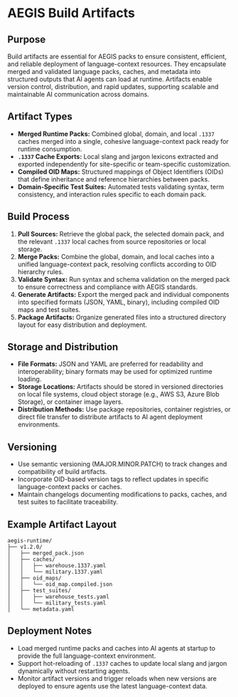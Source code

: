 # AEGIS Build Artifacts

## Purpose

Build artifacts are essential for AEGIS packs to ensure consistent, efficient, and reliable deployment of language-context resources. They encapsulate merged and validated language packs, caches, and metadata into structured outputs that AI agents can load at runtime. Artifacts enable version control, distribution, and rapid updates, supporting scalable and maintainable AI communication across domains.

## Artifact Types

- **Merged Runtime Packs:** Combined global, domain, and local `.1337` caches merged into a single, cohesive language-context pack ready for runtime consumption.
- **`.1337` Cache Exports:** Local slang and jargon lexicons extracted and exported independently for site-specific or team-specific customization.
- **Compiled OID Maps:** Structured mappings of Object Identifiers (OIDs) that define inheritance and reference hierarchies between packs.
- **Domain-Specific Test Suites:** Automated tests validating syntax, term consistency, and interaction rules specific to each domain pack.

## Build Process

1. **Pull Sources:** Retrieve the global pack, the selected domain pack, and the relevant `.1337` local caches from source repositories or local storage.
2. **Merge Packs:** Combine the global, domain, and local caches into a unified language-context pack, resolving conflicts according to OID hierarchy rules.
3. **Validate Syntax:** Run syntax and schema validation on the merged pack to ensure correctness and compliance with AEGIS standards.
4. **Generate Artifacts:** Export the merged pack and individual components into specified formats (JSON, YAML, binary), including compiled OID maps and test suites.
5. **Package Artifacts:** Organize generated files into a structured directory layout for easy distribution and deployment.

## Storage and Distribution

- **File Formats:** JSON and YAML are preferred for readability and interoperability; binary formats may be used for optimized runtime loading.
- **Storage Locations:** Artifacts should be stored in versioned directories on local file systems, cloud object storage (e.g., AWS S3, Azure Blob Storage), or container image layers.
- **Distribution Methods:** Use package repositories, container registries, or direct file transfer to distribute artifacts to AI agent deployment environments.

## Versioning

- Use semantic versioning (MAJOR.MINOR.PATCH) to track changes and compatibility of build artifacts.
- Incorporate OID-based version tags to reflect updates in specific language-context packs or caches.
- Maintain changelogs documenting modifications to packs, caches, and test suites to facilitate traceability.

## Example Artifact Layout

```
aegis-runtime/
├── v1.2.0/
│   ├── merged_pack.json
│   ├── caches/
│   │   ├── warehouse.1337.yaml
│   │   └── military.1337.yaml
│   ├── oid_maps/
│   │   └── oid_map.compiled.json
│   ├── test_suites/
│   │   ├── warehouse_tests.yaml
│   │   └── military_tests.yaml
│   └── metadata.yaml
```

## Deployment Notes

- Load merged runtime packs and caches into AI agents at startup to provide the full language-context environment.
- Support hot-reloading of `.1337` caches to update local slang and jargon dynamically without restarting agents.
- Monitor artifact versions and trigger reloads when new versions are deployed to ensure agents use the latest language-context data.
